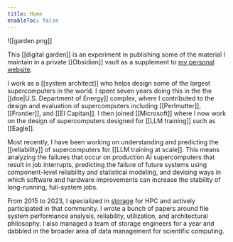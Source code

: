 ```yaml
---
title: Home
enableToc: false
---
```

![[garden.png]]

This [[digital garden]] is an experiment in publishing some of the material I maintain in a private [[Obsidian]] vault as a supplement to [my personal website][].

I work as a [[system architect]] who helps design some of the largest supercomputers in the world. I spent seven years doing this in the the [[doe|U.S. Department of Energy]] complex, where I contributed to the design and evaluation of supercomputers including [[Perlmutter]], [[Frontier]], and [[El Capitan]]. I then joined [[Microsoft]] where I now work on the design of supercomputers designed for [[LLM training]] such as [[Eagle]].

Most recently, I have been working on understanding and predicting the [[reliability]] of supercomputers for [[LLM training at scale]]. This means analyzing the failures that occur on production AI supercomputers that result in job interrupts, predicting the failure of future systems using component-level reliability and statistical modeling, and devising ways in which software and hardware improvements can increase the stability of long-running, full-system jobs.

From 2015 to 2023, I specialized in [storage](tags/storage) for HPC and actively participated in that community. I wrote a bunch of papers around file system performance analysis, reliability, utilization, and architectural philosophy. I also managed a team of storage engineers for a year and dabbled in the broader area of data management for scientific computing.

[my personal website]: https://www.glennklockwood.com/